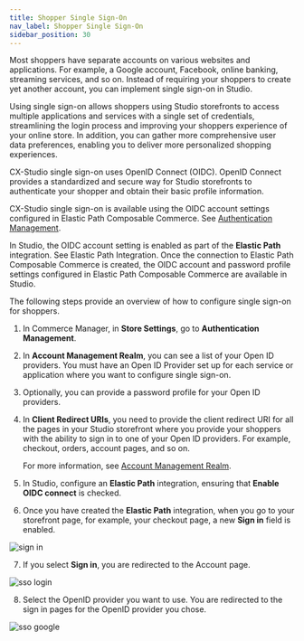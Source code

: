 ```yaml
---
title: Shopper Single Sign-On
nav_label: Shopper Single Sign-On
sidebar_position: 30
---
```


Most shoppers have separate accounts on various websites and applications. For example, a Google account, Facebook, online banking, streaming services, and so on. Instead of requiring your shoppers to create yet another account, you can implement single sign-on in Studio. 

Using single sign-on allows shoppers using Studio storefronts to access multiple applications and services with a single set of credentials, streamlining the login process and improving your shoppers experience of your online store. In addition, you can gather more comprehensive user data preferences, enabling you to deliver more personalized shopping experiences. 

CX-Studio single sign-on uses OpenID Connect (OIDC). OpenID Connect provides a standardized and secure way for Studio storefronts to authenticate your shopper and obtain their basic profile information. 

CX-Studio single sign-on is available using the OIDC account settings configured in Elastic Path Composable Commerce. See [Authentication Management](/guides/Getting%20Started/authentication/single-sign-on/authentication#account-management-realm). 

In Studio, the OIDC account setting is enabled as part of the **Elastic Path** integration. See Elastic Path Integration. Once the connection to Elastic Path Composable Commerce is created, the OIDC account and password profile settings configured in Elastic Path Composable Commerce are available in Studio.

The following steps provide an overview of how to configure single sign-on for shoppers.

1. In Commerce Manager, in **Store Settings**, go to **Authentication Management**. 
2. In **Account Management Realm**, you can see a list of your Open ID providers. You must have an Open ID Provider set up for each service or application where you want to configure single sign-on.
3. Optionally, you can provide a password profile for your Open ID providers. 
4. In **Client Redirect URIs**, you need to provide the client redirect URI for all the pages in your Studio storefront where you provide your shoppers with the ability to sign in to one of your Open ID providers. For example, checkout, orders, account pages, and so on.

    For more information, see [Account Management Realm](/guides/Getting%20Started/authentication/single-sign-on/authentication).

5. In Studio, configure an **Elastic Path** integration, ensuring that **Enable OIDC connect** is checked.
6. Once you have created the **Elastic Path** integration, when you go to your storefront page, for example, your checkout page, a new **Sign in** field is enabled.

![sign in](/assets/studio/signin.png)

7. If you select **Sign in**, you are redirected to the Account page.

![sso login](/assets/studio/sso-login.png)

8. Select the OpenID provider you want to use. You are redirected to the sign in pages for the OpenID provider you chose.

![sso google](/assets/studio/sso-google.png)

    









